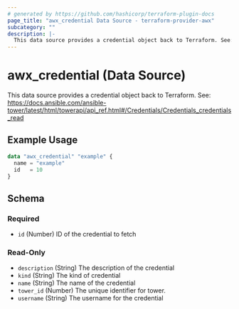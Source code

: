 ```yaml
---
# generated by https://github.com/hashicorp/terraform-plugin-docs
page_title: "awx_credential Data Source - terraform-provider-awx"
subcategory: ""
description: |-
  This data source provides a credential object back to Terraform. See: https://docs.ansible.com/ansible-tower/latest/html/towerapi/apiref.html#/Credentials/Credentialscredentials_read
---
```


# awx_credential (Data Source)

This data source provides a credential object back to Terraform. See: https://docs.ansible.com/ansible-tower/latest/html/towerapi/api_ref.html#/Credentials/Credentials_credentials_read

## Example Usage

```terraform
data "awx_credential" "example" {
  name = "example"
  id   = 10
}
```

<!-- schema generated by tfplugindocs -->
## Schema

### Required

- `id` (Number) ID of the credential to fetch

### Read-Only

- `description` (String) The description of the credential
- `kind` (String) The kind of credential
- `name` (String) The name of the credential
- `tower_id` (Number) The unique identifier for tower.
- `username` (String) The username for the credential
